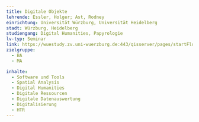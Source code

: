 ```yaml
---
title: Digitale Objekte 
lehrende: Essler, Holger; Ast, Rodney
einrichtung: Universität Würzburg, Universität Heidelberg
stadt: Würzburg, Heidelberg
studiengang: Digital Humanities, Papyrologie
lv-typ: Seminar
link: https://wuestudy.zv.uni-wuerzburg.de:443/qisserver/pages/startFlow.xhtml?_flowId=detailView-flow&unitId=173984&periodId=292&navigationPosition=studiesOffered,searchCourses
zielgruppe:
  - BA
  - MA

inhalte:
  - Software und Tools
  - Spatial Analysis
  - Digital Humanities
  - Digitale Ressourcen
  - Digitale Datenauswertung
  - Digitalisierung
  - HTR
---
```

 
